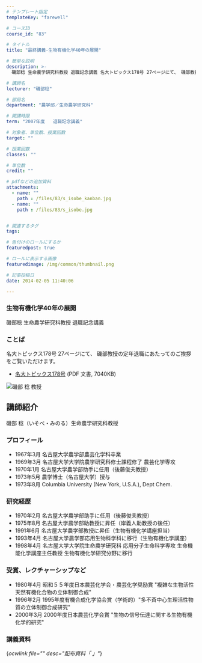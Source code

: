 ```yaml
---
# テンプレート指定
templateKey: "farewell"

# コースID
course_id: "83"

# タイトル
title: "最終講義-生物有機化学40年の展開"

# 簡単な説明
description: >-
  磯部稔 生命農学研究科教授 退職記念講義 名大トピックス178号 27ページにて、 磯部教授の定年退職にあたってのご挨拶をご覧いただけます。   * [名大トピックス178号](htt...

# 講師名
lecturer: "磯部稔"

# 部局名
department: "農学部／生命農学研究科"

# 開講時限
term: "2007年度	退職記念講義"

# 対象者、単位数、授業回数
target: ""

# 授業回数
classes: ""

# 単位数
credit: ""

# pdfなどの追加資料
attachments: 
  - name: "" 
    path : /files/83/s_isobe_kanban.jpg
  - name: "" 
    path : /files/83/s_isobe.jpg


# 関連するタグ
tags:

# 色付けのロールにするか
featuredpost: true

# ロールに表示する画像
featuredimage: /img/common/thumbnail.png

# 記事投稿日
date: 2014-02-05 11:40:06

---
```

### 生物有機化学40年の展開 

磯部稔 生命農学研究科教授 退職記念講義 

### ことば

名大トピックス178号 27ページにて、 磯部教授の定年退職にあたってのご挨拶をご覧いただけます。 

  * [名大トピックス178号](http://www.nagoya-u.ac.jp/about-nu/public-relations/publication/upload_images/no178.pdf) (PDF 文書, 7040KB)

![磯部 稔 教授](/files/83/s_isobe.jpg) 
## 講師紹介

磯部 稔（いそべ・みのる）生命農学研究科教授 

### プロフィール

  * 1967年3月 名古屋大学農学部農芸化学科卒業
  * 1969年3月 名古屋大学大学院農学研究科修士課程修了 農芸化学専攻
  * 1970年1月 名古屋大学農学部助手に任用（後藤俊夫教授）
  * 1973年5月 農学博士（名古屋大学）授与
  * 1973年8月 Columbia University (New York, U.S.A.), Dept Chem.

### 研究経歴

  * 1970年2月 名古屋大学農学部助手に任用（後藤俊夫教授）
  * 1975年8月 名古屋大学農学部助教授に昇任（岸義人助教授の後任）
  * 1991年6月 名古屋大学農学部教授に昇任（生物有機化学講座担当）
  * 1993年4月 名古屋大学農学部応用生物科学科に移行（生物有機化学講座）
  * 1998年4月 名古屋大学大学院生命農学研究科 応用分子生命科学専攻 生命機能化学講座主任教授 生物有機化学研究分野に移行

### 受賞、レクチャーシップなど

  * 1980年4月 昭和５５年度日本農芸化学会・農芸化学奨励賞 "複雑な生物活性天然有機化合物の立体制御合成"
  * 1996年2月 1995年度有機合成化学協会賞（学術的）"多不斉中心生理活性物質の立体制御合成研究"
  * 2000年3月 2000年度日本農芸化学会賞 "生物の信号伝達に関する生物有機化学的研究"
### 講義資料

{*ocwlink file="" desc="配布資料「 」"*}